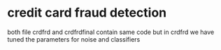 # credit card fraud detection
both file crdfrd and crdfrdfinal contain same code but in crdfrd we have tuned the parameters for noise and classifiers
